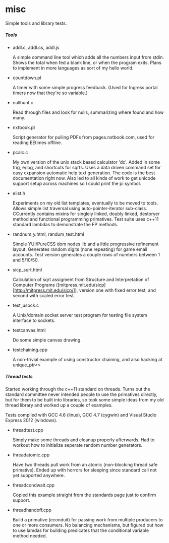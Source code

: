 misc
====

Simple tools and library tests.

##### Tools

* addl.c, addl.cs, addl.js

	A simple command line tool which adds all the numbers input from stdin.  Shows the total when fed a blank line, or when the program exits.  Plans to implement in more languages as sort of my hello world.

* countdown.pl

	A timer with some simple progress feedback.  (Used for Ingress portal timers now that they're so variable.)

* nullhunt.c

	Read through files and look for nulls, summarizing where found and how many.

* nxtbook.pl

	Script generator for pulling PDFs from pages.nxtbook.com, used for reading EEtimes offline.

* pcalc.c

	My own version of the unix stack based calculator 'dc'.  Added in some trig, e/log, and shortcuts for sqrts.
	Uses a data driven command set for easy expansion automatic help text generation.
	The code is the best documentation right now.  Also led to all kinds of work to get unicode support setup across machines so I could print the pi symbol.

* elist.h

	Experiments on my old list templates, eventually to be moved to tools.  Allows simple list traversal using auto-pointer-iterator sub-class.  CCurrently contains mixins for singlely linked, doubly linked, destoryer method and functional programming primatives.  Test suite uses c++11 standard lambdas to demonstrate the FP methods.

* randnum_y.html, randum_test.html

	Simple YUI/PureCSS dom nodes lib and a little progressive refinement layout.  Generates random digits (none repeating) for game email accounts.  Test version generates a couple rows of numbers between 1 and 5/10/50.

* sicp_sqrt.html

	Calculation of sqrt assigment from Structure and Interpretation of Computer Programs ([mitpress.mit.edu/sicp][http://mitpress.mit.edu/sicp/]), version one with fixed error test, and second with scaled error test.

* test_usock.c

	A Unix/domain socket server test program for testing file system interface to sockets.

* testcanvas.html

	Do some simple canvas drawing.

* testchaining.cpp

	A non-trivial example of using constructor chaining, and also hacking at unique_ptr<>

##### Thread tests

Started working through the c++11 standard on threads.  Turns out the standard committee never intended people to use the primatives directly, but for them to be built into libraries, so took some simple ideas from my old thread library and worked up a couple of examples.

Tests compiled with GCC 4.6 (linux), GCC 4.7 (cygwin) and Visual Studio Express 2012 (windows).

* threadtest.cpp

	Simply make some threads and cleanup properly afterwards.  Had to workout how to initialize seperate random number generators.

* threadatomic.cpp

	Have two threads pull work from an atomic (non-blocking thread safe primative).  Ended up with horrors for sleeping since standard call not yet supported anywhere.

* threadcondwait.cpp

	Copied this example straight from the standards page just to confirm support.

* threadhandoff.cpp

	Build a primative (econduit) for passing work from multiple producers to one or more consumers.  No balancing mechanisms, but figured out how to use lamdas for building predicates that the conditional variable method needed.

